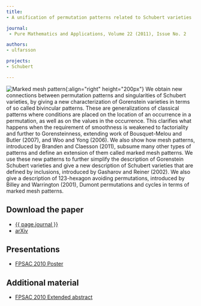 ```yaml
---
title:
- A unification of permutation patterns related to Schubert varieties

journal:
 - Pure Mathematics and Applications, Volume 22 (2011), Issue No. 2 

authors: 
- ulfarsson

projects:
- Schubert

---
```

![Marked mesh pattern]({{site.baseurl}}/assets/img/unific.png){:align="right" height="200px"}
We obtain new connections between permutation patterns and singularities of
Schubert varieties, by giving a new characterization of Gorenstein varieties in
terms of so called bivincular patterns. These are generalizations of classical
patterns where conditions are placed on the location of an occurrence in a
permutation, as well as on the values in the occurrence. This clarifies what
happens when the requirement of smoothness is weakened to factoriality and
further to Gorensteinness, extending work of Bousquet-Melou and Butler (2007),
and Woo and Yong (2006). We also show how mesh patterns, introduced by Branden
and Claesson (2011), subsume many other types of patterns and define an
extension of them called marked mesh patterns. We use these new patterns to
further simplify the description of Gorenstein Schubert varieties and give a
new description of Schubert varieties that are defined by inclusions,
introduced by Gasharov and Reiner (2002). We also give a description of
123-hexagon avoiding permutations, introduced by Billey and Warrington (2001),
Dumont permutations and cycles in terms of marked mesh patterns.

## Download the paper
- [{{ page.journal }}](http://puma.dimai.unifi.it/22_2/ulfarsson.pdf)
- [arXiv](http://arxiv.org/abs/1002.4361)

## Presentations
- [FPSAC 2010 Poster]({{site.baseurl}}/assets/add/unific/unific-fpsac2010-poster.pdf)

## Additional material
- [FPSAC 2010 Extended abstract](http://www.dmtcs.org/dmtcs-ojs/index.php/proceedings/article/view/dmAN0182)